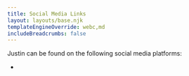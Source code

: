 ```yaml
---
title: Social Media Links
layout: layouts/base.njk
templateEngineOverride: webc,md
includeBreadcrumbs: false
---
```

Justin can be found on the following social media platforms:
<ul>
<li webc:for="(key, value) in social">
<a :href="value.url" :rel="value.rel" @text="value.text"></a>
</li>
</ul>